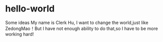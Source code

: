 # hello-world
Some ideas
My name is Clerk Hu, I want to change the world,just like ZedongMao！But I have not enough ability to do that,so I have to be more working hard!
